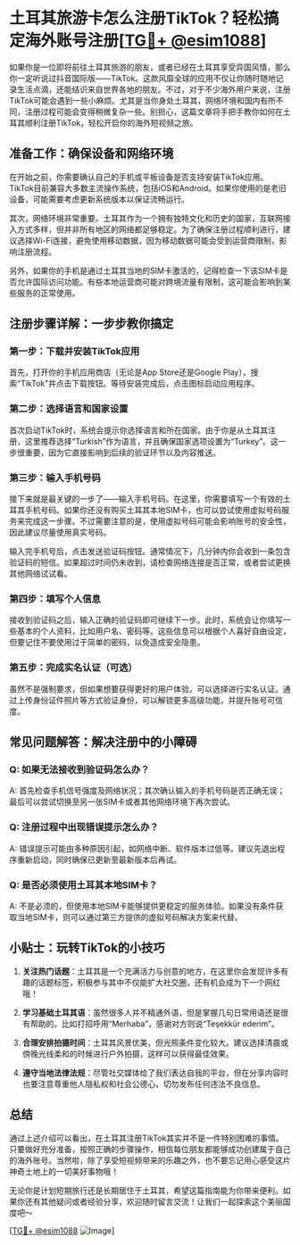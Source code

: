 # 土耳其旅游卡怎么注册TikTok？轻松搞定海外账号注册[[TG💪+ @esim1088](https://t.me/s/esim1088)]

如果你是一位即将前往土耳其旅游的朋友，或者已经在土耳其享受异国风情，那么你一定听说过抖音国际版——TikTok。这款风靡全球的应用不仅让你随时随地记录生活点滴，还能结识来自世界各地的朋友。不过，对于不少海外用户来说，注册TikTok可能会遇到一些小麻烦。尤其是当你身处土耳其，网络环境和国内有所不同，注册过程可能会变得稍微复杂一些。别担心，这篇文章将手把手教你如何在土耳其顺利注册TikTok，轻松开启你的海外短视频之旅。

## 准备工作：确保设备和网络环境

在开始之前，你需要确认自己的手机或平板设备是否支持安装TikTok应用。TikTok目前兼容大多数主流操作系统，包括iOS和Android。如果你使用的是老旧设备，可能需要考虑更新系统版本以保证流畅运行。

其次，网络环境非常重要。土耳其作为一个拥有独特文化和历史的国家，互联网接入方式多样，但并非所有地区的网络都足够稳定。为了确保注册过程顺利进行，建议选择Wi-Fi连接，避免使用移动数据，因为移动数据可能会受到运营商限制，影响注册流程。

另外，如果你的手机是通过土耳其当地的SIM卡激活的，记得检查一下该SIM卡是否允许国际访问功能。有些本地运营商可能对跨境流量有限制，这可能会影响到某些服务的正常使用。

## 注册步骤详解：一步步教你搞定

### 第一步：下载并安装TikTok应用

首先，打开你的手机应用商店（无论是App Store还是Google Play），搜索“TikTok”并点击下载按钮。等待安装完成后，点击图标启动应用程序。

### 第二步：选择语言和国家设置

首次启动TikTok时，系统会提示你选择语言和所在国家。由于你是从土耳其注册，这里推荐选择“Turkish”作为语言，并且确保国家选项设置为“Turkey”。这一步很重要，因为它直接影响到后续的验证环节以及内容推送。

### 第三步：输入手机号码

接下来就是最关键的一步了——输入手机号码。在这里，你需要填写一个有效的土耳其手机号码。如果你还没有购买土耳其本地SIM卡，也可以尝试使用虚拟号码服务来完成这一步骤。不过需要注意的是，使用虚拟号码可能会影响账号的安全性，因此建议尽量使用真实号码。

输入完手机号后，点击发送验证码按钮。通常情况下，几分钟内你会收到一条包含验证码的短信。如果超过时间仍未收到，请检查网络连接是否正常，或者尝试更换其他网络试试看。

### 第四步：填写个人信息

接收到验证码之后，输入正确的验证码即可继续下一步。此时，系统会让你填写一些基本的个人资料，比如用户名、密码等。这些信息可以根据个人喜好自由设定，但要记住不要使用过于简单的密码，以免造成安全隐患。

### 第五步：完成实名认证（可选）

虽然不是强制要求，但如果想要获得更好的用户体验，可以选择进行实名认证。通过上传身份证件照片等方式验证身份，可以解锁更多高级功能，并提升账号可信度。

## 常见问题解答：解决注册中的小障碍

### Q: 如果无法接收到验证码怎么办？
A: 首先检查手机信号强度及网络状况；其次确认输入的手机号码是否正确无误；最后可以尝试切换至另一张SIM卡或者其他网络环境下再次尝试。

### Q: 注册过程中出现错误提示怎么办？
A: 错误提示可能由多种原因引起，如网络中断、软件版本过低等。建议先退出程序重新启动，同时确保已更新至最新版本后再试。

### Q: 是否必须使用土耳其本地SIM卡？
A: 不是必须的，但使用本地SIM卡能够提供更稳定的服务体验。如果没有条件获取当地SIM卡，则可以通过第三方提供的虚拟号码解决方案来代替。

## 小贴士：玩转TikTok的小技巧

1. **关注热门话题**：土耳其是一个充满活力与创意的地方，在这里你会发现许多有趣的话题标签，积极参与其中不仅能扩大社交圈，还有机会成为下一个网红哦！

2. **学习基础土耳其语**：虽然很多人并不精通外语，但是掌握几句日常用语还是很有帮助的。比如打招呼用“Merhaba”，感谢对方则说“Teşekkür ederim”。

3. **合理安排拍摄时间**：土耳其风景优美，但光照条件变化较大。建议选择清晨或傍晚光线柔和的时候进行户外拍摄，这样可以获得最佳效果。

4. **遵守当地法律法规**：尽管社交媒体给了我们表达自我的平台，但在分享内容时也要注意尊重他人隐私权和社会公德心，切勿发布任何违法不良信息。

## 总结

通过上述介绍可以看出，在土耳其注册TikTok其实并不是一件特别困难的事情。只要做好充分准备，按照正确的步骤操作，相信每位朋友都能够成功创建属于自己的海外账号。当然啦，除了享受短视频带来的乐趣之外，也不要忘记用心感受这片神奇土地上的一切美好事物哦！

无论你是计划短期旅行还是长期居住于土耳其，希望这篇指南能为你带来便利。如果你还有其他疑问或者经验分享，欢迎随时留言交流！让我们一起探索这个美丽国度吧～

[[TG💪+ @esim1088](https://t.me/s/esim1088) ![Image](https://i.postimg.cc/4NQfJmqS/Snipaste-2025-05-13-00-14-12.png)]